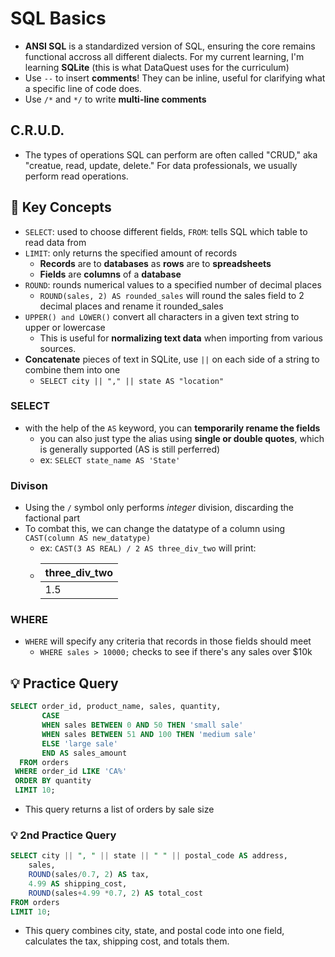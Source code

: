 # SQL Basics
- **ANSI SQL** is a standardized version of SQL, ensuring the core remains functional accross all different dialects. For my current learning, I'm learning **SQLite** (this is what DataQuest uses for the curriculum)
- Use ```--``` to insert **comments**! They can be inline, useful for clarifying what a specific line of code does. 
- Use ```/*``` and ```*/``` to write **multi-line comments**

## C.R.U.D.
* The types of operations SQL can perform are often called "CRUD," aka "creatue, read, update, delete." For data professionals, we usually perform read operations. 

## 🧠 Key Concepts
- `SELECT`: used to choose different fields, `FROM`: tells SQL which table to read data from
- `LIMIT`: only returns the specified amount of records
  - **Records** are to **databases** as **rows** are to **spreadsheets**
  - **Fields** are **columns** of a **database**
- `ROUND`: rounds numerical values to a specified number of decimal places
  - ```ROUND(sales, 2) AS rounded_sales``` will round the sales field to 2 decimal places and rename it rounded_sales
- `UPPER() and LOWER()` convert all characters in a given text string to upper or lowercase
  - This is useful for **normalizing text data** when importing from various sources. 
- **Concatenate** pieces of text in SQLite, use `||` on each side of a string to combine them into one
  - ``SELECT city || "," || state AS "location"``

### SELECT
- with the help of the ```AS``` keyword, you can **temporarily rename the fields**
  - you can also just type the alias using **single or double quotes**, which is generally supported (AS is still perferred) 
  - ex: ```SELECT state_name AS 'State'```

### Divison
- Using the ```/``` symbol only performs *integer* division, discarding the factional part
- To combat this, we can change the datatype of a column using ```CAST(column AS new_datatype)```
  - ex: ```CAST(3 AS REAL) / 2 AS three_div_two``` will print:
  - | three_div_two | 
    | ------------- |
    | 1.5           | 

### WHERE
- `WHERE` will specify any criteria that records in those fields should meet
  - ```WHERE sales > 10000;``` checks to see if there's any sales over $10k

## 💡 Practice Query
```sql
SELECT order_id, product_name, sales, quantity,
       CASE 
       WHEN sales BETWEEN 0 AND 50 THEN 'small sale'
       WHEN sales BETWEEN 51 AND 100 THEN 'medium sale'
       ELSE 'large sale'
       END AS sales_amount                        
  FROM orders
 WHERE order_id LIKE 'CA%'
 ORDER BY quantity
 LIMIT 10;
```
* This query returns a list of orders by sale size

### 💡 2nd Practice Query
```sql
SELECT city || ", " || state || " " || postal_code AS address,
    sales,
    ROUND(sales/0.7, 2) AS tax,
    4.99 AS shipping_cost,
    ROUND(sales+4.99 *0.7, 2) AS total_cost
FROM orders
LIMIT 10;
```
* This query combines city, state, and postal code into one field, calculates the tax, shipping cost, and totals them. 